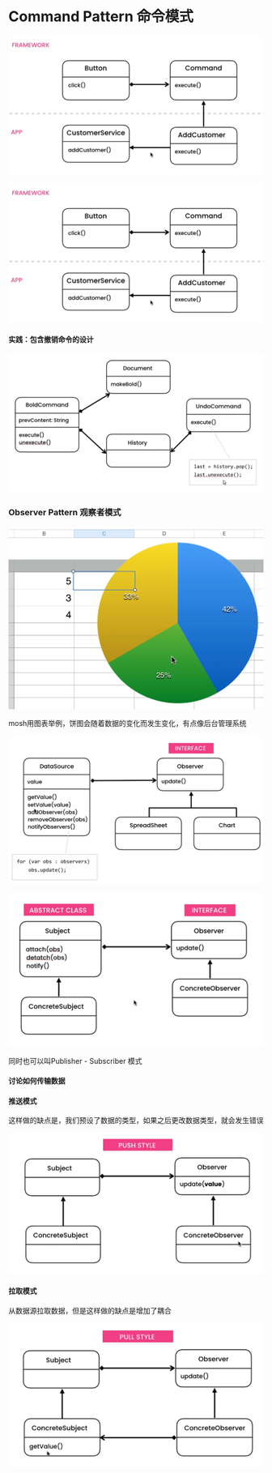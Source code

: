 # Command Pattern 命令模式

![image-20220418225959895](../../resources/image-20220418225959895.png)

![image-20220418225959895](../../resources/image-20220418225959895.png)

#### 实践：包含撤销命令的设计

![image-20220419002450334](../../resources/image-20220419002450334.png)

### Observer Pattern 观察者模式

![image-20220419132151941](../../resources/image-20220419132151941.png)

mosh用图表举例，饼图会随着数据的变化而发生变化，有点像后台管理系统

![image-20220419144018859](../../resources/image-20220419144018859.png)

![image-20220419144124641](../../resources/image-20220419144124641.png)

同时也可以叫Publisher - Subscriber 模式

#### 讨论如何传输数据

#### 推送模式

这样做的缺点是，我们预设了数据的类型，如果之后更改数据类型，就会发生错误

![image-20220419152909475](../../resources/image-20220419152909475.png)

#### 拉取模式

从数据源拉取数据，但是这样做的缺点是增加了耦合

![image-20220419153001936](../../resources/image-20220419153001936.png)
